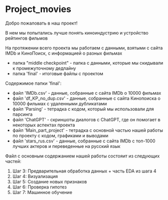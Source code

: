 # Project_movies

Добро пожаловать в наш проект!

В нем мы попытались лучше понять киноиндустрию и устройство рейтингов фильмов

На протяжении всего проекта мы работаем с данными, взятыми с сайта IMDb и КиноПоиск, с информацией о разных фильмах 

- папка "middle checkpoint" - папка с данными, которые мы скидывали к промежуточному дедлайну
- папка 'final' - итоговые файлы с проектом 

Содержимое папки 'final':
- файл 'IMDb.csv' - данные, собранные с сайта IMDb о 10000 фильмах
- файл 'df_KP_no_dup.csv' - данные, собранные с сайта Кинопоиска о 10000 фильмах с удаленными дубликатами
- файл 'Parsing' - тетрадка с кодом, который мы использовали для парсинга
- файл 'ChatGPT' - скриншоты диалогов с ChatGPT, где он помогает в некоторых аспектах проекта
- файл 'Main_part_project' - тетрадка с основной частью нашей работы по проекту с кодом, графиками и выводами
- файл 'stars_rus.csv' - данные, собранные с сайта IMDb с топ-1000 лучших актеров и переведенные на русский язык

Файл с основным содержанием нашей работы состояит из следующих частей:
1. Шаг 3: Предварительная обработка данных + часть EDA из шага 4
2. Шаг 4: Визуализация
3. Шаг 5: Создание новых признаков
4. Шаг 6: Проверка гипотез
5. Шаг 7: Машинное обучение
